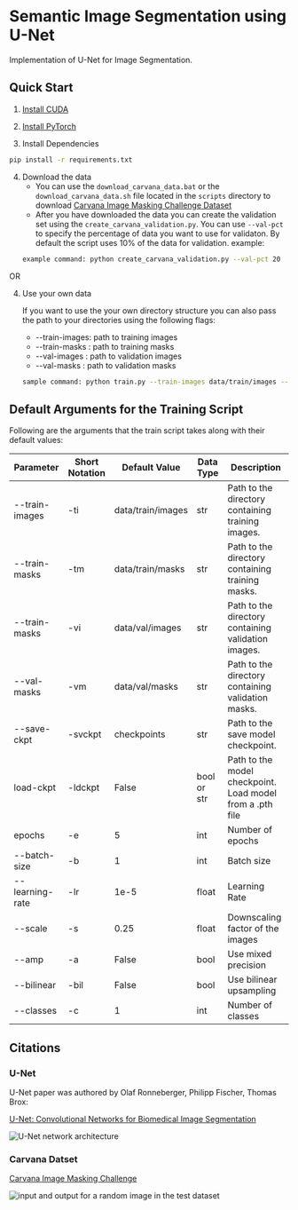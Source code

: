 # Semantic Image Segmentation using U-Net

Implementation of U-Net for Image Segmentation.

## Quick Start

1. [Install CUDA](https://developer.nvidia.com/cuda-downloads)

2. [Install PyTorch](https://pytorch.org/get-started/locally/)

3. Install Dependencies 
```bash 
pip install -r requirements.txt
```

4. Download the data
    * You can use the `download_carvana_data.bat` or the `download_carvana_data.sh` file located in the `scripts` directory to download [Carvana Image Masking Challenge Dataset](https://www.kaggle.com/c/carvana-image-masking-challenge)
    * After you have downloaded the data you can create the validation set using the `create_carvana_validation.py`. You can use `--val-pct` to specify the percentage of data you want to use for validaton. By default the script uses 10% of the data for validation.
    example:
    ```bash
    example command: python create_carvana_validation.py --val-pct 20
    ```

OR

4. Use your own data
   
   If you want to use the your own directory structure you can also pass the path to your directories using the following flags:

    * --train-images: path to training images
    * --train-masks : path to training masks
    * --val-images  : path to validation images
    * --val-masks   : path to validation masks

    ```bash
    sample command: python train.py --train-images data/train/images --train-masks data/train/masks --val-images data/val/images --val-masks data/val/masks
    ```


## Default Arguments for the Training Script    
Following are the arguments that the train script takes along with their default values:

| Parameter       | Short Notation | Default Value     | Data Type   | Description                                               |
| --------------- | -------------- | ----------------- | ----------- | --------------------------------------------------------- |
| --train-images  | -ti            | data/train/images | str         | Path to the directory containing training images.         |
| --train-masks   | -tm            | data/train/masks  | str         | Path to the directory containing training masks.          |
| --train-masks   | -vi            | data/val/images   | str         | Path to the directory containing validation images.       |
| --val-masks     | -vm            | data/val/masks    | str         | Path to the directory containing validation masks.        |
| --save-ckpt     | -svckpt        | checkpoints       | str         | Path to the save model checkpoint.                        |
| load-ckpt       | -ldckpt        | False             | bool or str | Path to the model checkpoint. Load model from a .pth file |
| epochs          | -e             | 5                 | int         | Number of epochs                                          |
| --batch-size    | -b             | 1                 | int         | Batch size                                                |
| --learning-rate | -lr            | 1e-5              | float       | Learning Rate                                             |
| --scale         | -s             | 0.25              | float       | Downscaling factor of the images                          |
| --amp           | -a             | False             | bool        | Use mixed precision                                       |
| --bilinear      | -bil           | False             | bool        | Use bilinear upsampling                                   |
| --classes       | -c             | 1                 | int         | Number of classes                                         |


## Citations

### U-Net
U-Net paper was authored by Olaf Ronneberger, Philipp Fischer, Thomas Brox:

[U-Net: Convolutional Networks for Biomedical Image Segmentation](https://arxiv.org/abs/1505.04597)

![U-Net network architecture](https://i.imgur.com/jeDVpqF.png)


### Carvana Datset

[Carvana Image Masking Challenge](https://www.kaggle.com/c/carvana-image-masking-challenge/overview)

![input and output for a random image in the test dataset](https://i.imgur.com/GD8FcB7.png)


<!-- ## Sample Results -->
<!-- TODO add sample results -->